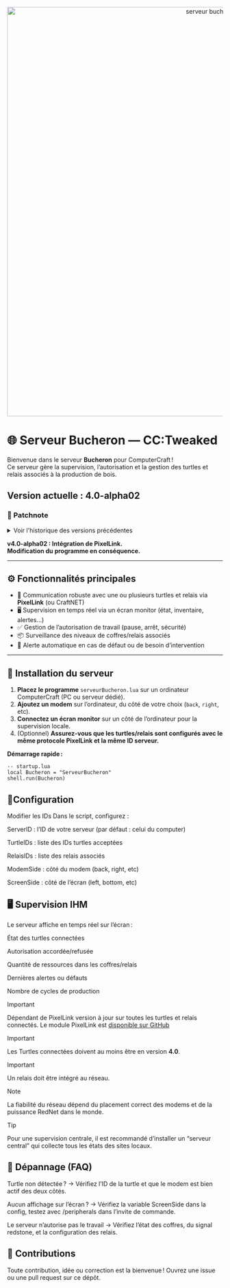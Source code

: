<p align="center">
<img width="937" height="956" alt="serveur bucheron" src="https://github.com/user-attachments/assets/5dc106d3-fa58-4c1d-983b-3d4ff9ed897d" />
</p>

# 🌐 Serveur Bucheron — CC:Tweaked

Bienvenue dans le serveur **Bucheron** pour ComputerCraft !  
Ce serveur gère la supervision, l’autorisation et la gestion des turtles et relais associés à la production de bois.

## Version actuelle : 4.0-alpha02

### 📝 Patchnote
<details>
  
<summary>Voir l'historique des versions précédentes</summary>
  
*1.0 : Version de base du serveur de la turtle bucheron.  
Gestion de l'autorisation de fonctionnement de la turtle, si celle ci perd la communication avec le serveur, elle arrête de fonctionner.  
Reception d'une trame basique de statut de la turtle.*

*2.0 : Intégration d'un PC relais coffre conditionnant l'autorisation de travail de la turtle.*

*3.0 : Ajout d'un écran IHM pour supervision de la turtle.  
Gestion de l'autorisation de production via serveur relais coffre ET signal redstone TOR devant IHM.*

</details>

**v4.0-alpha02 : Intégration de PixelLink.  
Modification du programme en conséquence.**

---

## ⚙️ Fonctionnalités principales

- 🔗 Communication robuste avec une ou plusieurs turtles et relais via **PixelLink** (ou CraftNET)
- 🖥️ Supervision en temps réel via un écran monitor (état, inventaire, alertes…)
- ✅ Gestion de l’autorisation de travail (pause, arrêt, sécurité)
- 📦 Surveillance des niveaux de coffres/relais associés
- 🚨 Alerte automatique en cas de défaut ou de besoin d’intervention

---

## 🚀 Installation du serveur

1. **Placez le programme** `serveurBucheron.lua` sur un ordinateur ComputerCraft (PC ou serveur dédié).
2. **Ajoutez un modem** sur l’ordinateur, du côté de votre choix (`back`, `right`, etc).
3. **Connectez un écran monitor** sur un côté de l’ordinateur pour la supervision locale.
4. (Optionnel) **Assurez-vous que les turtles/relais sont configurés avec le même protocole PixelLink et la même ID serveur.**

**Démarrage rapide :**
```
-- startup.lua
local Bucheron = "ServeurBucheron"
shell.run(Bucheron)
```

## 📡Configuration
Modifier les IDs
Dans le script, configurez :

ServerID : l’ID de votre serveur (par défaut : celui du computer)

TurtleIDs : liste des IDs turtles acceptées

RelaisIDs : liste des relais associés

ModemSide : côté du modem (back, right, etc)

ScreenSide : côté de l’écran (left, bottom, etc)

## 🖥️ Supervision IHM
Le serveur affiche en temps réel sur l’écran :

État des turtles connectées

Autorisation accordée/refusée

Quantité de ressources dans les coffres/relais

Dernières alertes ou défauts

Nombre de cycles de production

> [!IMPORTANT]
> Dépendant de PixelLink version à jour sur toutes les turtles et relais connectés.
> Le module PixelLink est [disponible sur GitHub](https://github.com/ValDin08/ComputerCraft_Reseau/tree/main/PixelLink)

> [!IMPORTANT]
> Les Turtles connectées doivent au moins être en version **4.0**.

> [!IMPORTANT]
> Un relais doit être intégré au réseau.

> [!NOTE]
> La fiabilité du réseau dépend du placement correct des modems et de la puissance RedNet dans le monde.

> [!TIP]
> Pour une supervision centrale, il est recommandé d’installer un “serveur central” qui collecte tous les états des sites locaux.

## 🔧 Dépannage (FAQ)
Turtle non détectée ?
→ Vérifiez l’ID de la turtle et que le modem est bien actif des deux côtés.

Aucun affichage sur l’écran ?
→ Vérifiez la variable ScreenSide dans la config, testez avec /peripherals dans l’invite de commande.

Le serveur n’autorise pas le travail
→ Vérifiez l’état des coffres, du signal redstone, et la configuration des relais.

## 🤝 Contributions
Toute contribution, idée ou correction est la bienvenue !
Ouvrez une issue ou une pull request sur ce dépôt.
